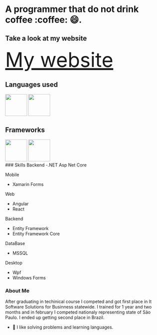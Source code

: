 
<h1 height="2rem">A programmer that do not drink coffee :coffee: 😄.</h1>

<div>
  <h2>Take a look at my website</h2>
  <div>
    <a style="font-size: 4rem;" href="https://lucass-teixeira.github.io/">My website</a>
  </div>
  <h2>Languages used</h2>
  <div display="flex">
    <img src="https://cdn.jsdelivr.net/gh/devicons/devicon/icons/csharp/csharp-original.svg" height="70px" />
    <img src="https://cdn.jsdelivr.net/gh/devicons/devicon/icons/typescript/typescript-original.svg" height="70px" />
  </div>
  
  <h2>Frameworks</h2>
  <div display="flex">
       <img src="https://cdn.jsdelivr.net/gh/devicons/devicon/icons/xamarin/xamarin-original.svg" height="70px" />
       <img src="https://cdn.jsdelivr.net/gh/devicons/devicon/icons/react/react-original.svg" height="70px"/>
            <i class="devicon-angularjs-plain colored"></i>
          
          
  </div>
          
  
</div>
### Skills
Backend
-.NET Asp Net Core

Mobile
- Xamarin Forms

Web
- Angular
- React

Backend
- Entity Framework
- Entity Framework Core

DataBase
- MSSQL

Desktop 
- Wpf
- Windows Forms


### About Me
After graduating in techinical course I competed and got first place in It Software Solutions for Businness statewide. I trained for 1 year and two months and in february I competed nationaly representing state of São Paulo. I ended up getting second place in Brazil.   
- 🍕 I like solving problems and learning languages.
